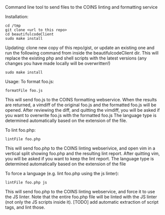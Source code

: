 Command line tool to send files to the COINS linting and formatting service

Installation:
```
cd /tmp
git clone <url to this repo>
cd beautifulcodeClient
sudo make install
```

Updating:
clone new copy of this repo/gist, or update an existing one and run the following command from inside the beautifulcodeClient dir. 
This will replace the existing php and shell scripts with the latest versions (any changes you have made locally will be overwritten!)
```
sudo make install
```

Usage:
To format foo.js:
```
formatFile foo.js
```
This will send foo.js to the COINS formatting webservice. When the results are returned, a vimdiff of the original foo.js and the formatted foo.js will be opened.
After reviewing the diff, and quitting the vimdiff, you will be asked if you want to overwrite foo.js with the formatted foo.js
The language type is determined automatically based on the extension of the file.


To lint foo.php:
```
lintFile foo.php
```
This will send foo.php to the COINS linting webserivice, and open vim in a vertical split showing foo.php and the resulting lint report.
After quitting vim, you will be asked if you want to keep the lint report.
The language type is determined automatically based on the extension of the file



To force a language (e.g. lint foo.php using the js linter):
```
lintFile foo.php js
```
This will send foo.php to the COINS linting webservice, and force it to use the JS linter. 
Note that the entire foo.php file will be linted with the JS linter (not only the JS scripts inside it).
[TODO] add automatic extraction of script tags, and lint those.


